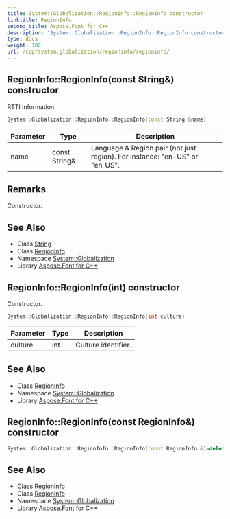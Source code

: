 ```yaml
---
title: System::Globalization::RegionInfo::RegionInfo constructor
linktitle: RegionInfo
second_title: Aspose.Font for C++
description: 'System::Globalization::RegionInfo::RegionInfo constructor. RTTI information in C++.'
type: docs
weight: 100
url: /cpp/system.globalization/regioninfo/regioninfo/
---
```

## RegionInfo::RegionInfo(const String\&) constructor


RTTI information.

```cpp
System::Globalization::RegionInfo::RegionInfo(const String &name)
```


| Parameter | Type | Description |
| --- | --- | --- |
| name | const String\& | Language & Region pair (not just region). For instance: "en-US" or "en_US". |
## Remarks


Constructor. 
## See Also

* Class [String](../../../system/string/)
* Class [RegionInfo](../)
* Namespace [System::Globalization](../../)
* Library [Aspose.Font for C++](../../../)
## RegionInfo::RegionInfo(int) constructor


Constructor.

```cpp
System::Globalization::RegionInfo::RegionInfo(int culture)
```


| Parameter | Type | Description |
| --- | --- | --- |
| culture | int | Culture identifier. |

## See Also

* Class [RegionInfo](../)
* Namespace [System::Globalization](../../)
* Library [Aspose.Font for C++](../../../)
## RegionInfo::RegionInfo(const RegionInfo\&) constructor




```cpp
System::Globalization::RegionInfo::RegionInfo(const RegionInfo &)=delete
```

## See Also

* Class [RegionInfo](../)
* Class [RegionInfo](../)
* Namespace [System::Globalization](../../)
* Library [Aspose.Font for C++](../../../)
